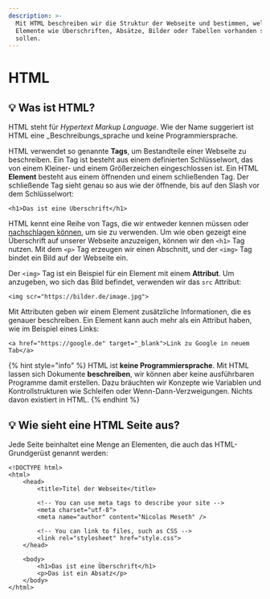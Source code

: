 ```yaml
---
description: >-
  Mit HTML beschreiben wir die Struktur der Webseite und bestimmen, welche
  Elemente wie Überschriften, Absätze, Bilder oder Tabellen vorhanden sein
  sollen.
---
```


# HTML

## :bulb: Was ist HTML?

HTML steht für _Hypertext Markup Language_. Wie der Name suggeriert ist HTML eine _Beschreibungs_sprache und keine Programmiersprache.

HTML verwendet so genannte **Tags**, um Bestandteile einer Webseite zu beschreiben. Ein Tag ist besteht aus einem definierten Schlüsselwort, das von einem Kleiner- und einem Größerzeichen eingeschlossen ist. Ein HTML **Element** besteht aus einem öffnenden und einem schließenden Tag. Der schließende Tag sieht genau so aus wie der öffnende, bis auf den Slash vor dem Schlüsselwort:

```markup
<h1>Das ist eine Überschrift</h1>
```

HTML kennt eine Reihe von Tags, die wir entweder kennen müssen oder [nachschlagen können](https://developer.mozilla.org/de/docs/Web/HTML/Element), um sie zu verwenden. Um wie oben gezeigt eine Überschrift auf unserer Webseite anzuzeigen, können wir den `<h1>` Tag nutzen. Mit dem `<p>` Tag erzeugen wir einen Abschnitt, und der `<img>` Tag bindet ein Bild auf der Webseite ein.

Der `<img>` Tag ist ein Beispiel für ein Element mit einem **Attribut**. Um anzugeben, wo sich das Bild befindet, verwenden wir das `src` Attribut:

```markup
<img scr="https://bilder.de/image.jpg">
```

Mit Attributen geben wir einem Element zusätzliche Informationen, die es genauer beschreiben. Ein Element kann auch mehr als ein Attribut haben, wie im Beispiel eines Links:

```markup
<a href="https://google.de" target="_blank">Link zu Google in neuem Tab</a>
```

{% hint style="info" %}
HTML ist **keine Programmiersprache**. Mit HTML lassen sich Dokumente **beschreiben**, wir können aber keine ausführbaren Programme damit erstellen. Dazu bräuchten wir Konzepte wie Variablen und Kontrollstrukturen wie Schleifen oder Wenn-Dann-Verzweigungen. Nichts davon existiert in HTML.
{% endhint %}

## :bulb: Wie sieht eine HTML Seite aus?

Jede Seite beinhaltet eine Menge an Elementen, die auch das HTML-Grundgerüst genannt werden:

```markup
<!DOCTYPE html>
<html>
    <head>
        <title>Titel der Webseite</title>
        
        <!-- You can use meta tags to describe your site -->
        <meta charset="utf-8">
        <meta name="author" content="Nicolas Meseth" />
        
        <!-- You can link to files, such as CSS -->
        <link rel="stylesheet" href="style.css">
    </head>
   
    <body>
        <h1>Das ist eine Überschrift</h1>
        <p>Das ist ein Absatz</p>    
    </body>
</html>
```
